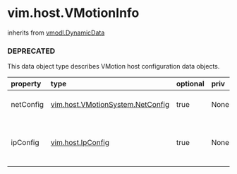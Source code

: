 vim.host.VMotionInfo
====================
inherits from [vmodl.DynamicData](docs/vmodl.DynamicData.md)
### DEPRECATED



This data object type describes VMotion host    configuration data objects.

| property | type | optional | priv | desc |
|:---------|:-----|:---------|:-----|:-----|
| netConfig | [vim.host.VMotionSystem.NetConfig](vim.host.VMotionSystem.NetConfig.md "vim.host.VMotionSystem.NetConfig") | true | None | VMotion network configuration. |
| ipConfig | [vim.host.IpConfig](vim.host.IpConfig.md "vim.host.IpConfig") | true | None | IP configuration of the VMotion VirtualNic. |



